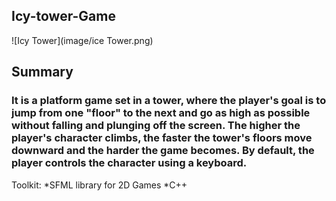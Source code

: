 ## Icy-tower-Game

![Icy Tower](image/ice Tower.png)


## Summary
### It is a platform game set in a tower, where the player's goal is to jump from one "floor" to the next and go as high as possible without falling and plunging off the screen. The higher the player's character climbs, the faster the tower's floors move downward and the harder the game becomes. By default, the player controls the character using a keyboard.
 
 Toolkit:
 *SFML library for 2D Games
 *C++
